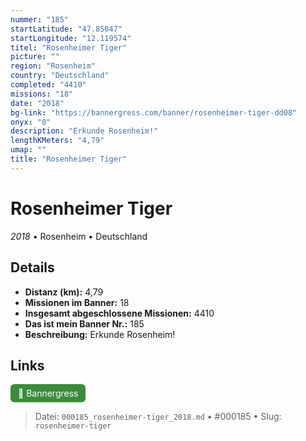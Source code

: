 ```yaml
---
nummer: "185"
startLatitude: "47.85047"
startLongitude: "12.119574"
titel: "Rosenheimer Tiger"
picture: ""
region: "Rosenheim"
country: "Deutschland"
completed: "4410"
missions: "18"
date: "2018"
bg-link: "https://bannergress.com/banner/rosenheimer-tiger-dd08"
onyx: "0"
description: "Erkunde Rosenheim!"
lengthKMeters: "4,79"
umap: ""
title: "Rosenheimer Tiger"
---
```

# Rosenheimer Tiger

*2018* • Rosenheim • Deutschland



## Details
- **Distanz (km):** 4,79
- **Missionen im Banner:** 18
- **Insgesamt abgeschlossene Missionen:** 4410
- **Das ist mein Banner Nr.:** 185
- **Beschreibung:** Erkunde Rosenheim!


## Links
<div style="margin-top: 0.5em;">
<a href="https://bannergress.com/banner/rosenheimer-tiger-dd08" target="_blank" style="display:inline-block;margin-right:8px;padding:6px 12px;background-color:#3c8b3c;color:white;text-decoration:none;border-radius:6px;">🔗 Bannergress</a>

</div>


> Datei: `000185_rosenheimer-tiger_2018.md` • #000185 • Slug: `rosenheimer-tiger`

